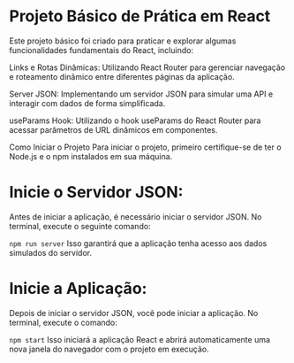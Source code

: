 <h1>Projeto Básico de Prática em React</h1>
Este projeto básico foi criado para praticar e explorar algumas funcionalidades fundamentais do React, incluindo:

Links e Rotas Dinâmicas: Utilizando React Router para gerenciar navegação e roteamento dinâmico entre diferentes páginas da aplicação.

Server JSON: Implementando um servidor JSON para simular uma API e interagir com dados de forma simplificada.

useParams Hook: Utilizando o hook useParams do React Router para acessar parâmetros de URL dinâmicos em componentes.

Como Iniciar o Projeto
Para iniciar o projeto, primeiro certifique-se de ter o Node.js e o npm instalados em sua máquina.

<h1>Inicie o Servidor JSON:</h1>
Antes de iniciar a aplicação, é necessário iniciar o servidor JSON. No terminal, execute o seguinte comando:


`npm run server`
Isso garantirá que a aplicação tenha acesso aos dados simulados do servidor.

<h1>Inicie a Aplicação:</h1>
Depois de iniciar o servidor JSON, você pode iniciar a aplicação. No terminal, execute o comando:

`npm start`
Isso iniciará a aplicação React e abrirá automaticamente uma nova janela do navegador com o projeto em execução.
